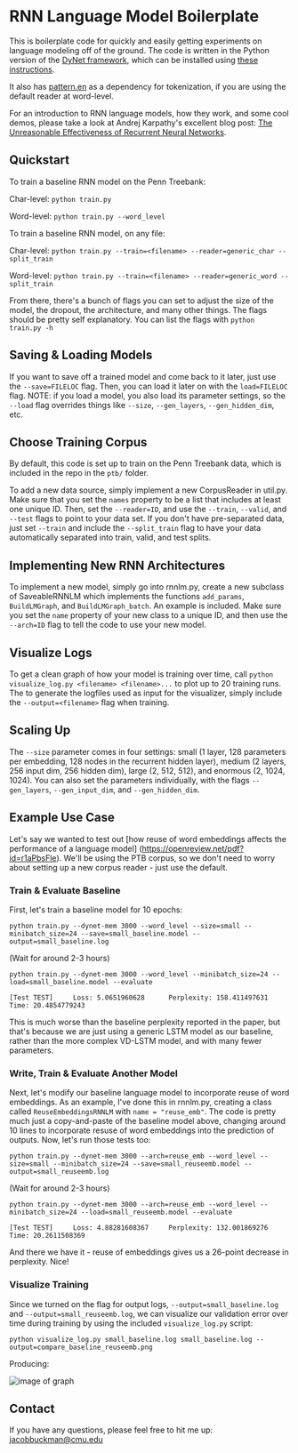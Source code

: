 # RNN Language Model Boilerplate

This is boilerplate code for quickly and easily getting experiments on language modeling off of the ground. The code is written in the Python version of the [DyNet framework](https://github.com/clab/dynet), which can be installed using [these instructions](http://dynet.readthedocs.io/en/latest/python.html).

It also has [pattern.en](http://www.clips.ua.ac.be/pages/pattern-en) as a dependency for tokenization, if you are using the default reader at word-level.

For an introduction to RNN language models, how they work, and some cool demos, please take a look at Andrej Karpathy's excellent blog post: [The Unreasonable Effectiveness of Recurrent Neural Networks](http://karpathy.github.io/2015/05/21/rnn-effectiveness/).

## Quickstart

To train a baseline RNN model on the Penn Treebank:

Char-level: `python train.py`

Word-level: `python train.py --word_level`

To train a baseline RNN model, on any file:

Char-level: `python train.py --train=<filename> --reader=generic_char --split_train`

Word-level: `python train.py --train=<filename> --reader=generic_word --split_train`

From there, there's a bunch of flags you can set to adjust the size of the model, the dropout, the architecture, and many other things. The flags should be pretty self explanatory. You can list the flags with `python train.py -h`

## Saving & Loading Models

If you want to save off a trained model and come back to it later, just use the `--save=FILELOC` flag. Then, you can load it later on with the `load=FILELOC` flag. NOTE: if you load a model, you also load its parameter settings, so the `--load` flag overrides things like `--size`, `--gen_layers`, `--gen_hidden_dim`, etc.

## Choose Training Corpus

By default, this code is set up to train on the Penn Treebank data, which is included in the repo in the `ptb/` folder.

To add a new data source, simply implement a new CorpusReader in util.py. Make sure that you set the `names` property to be a list that includes at least one unique ID. Then, set the `--reader=ID`, and use the `--train`, `--valid`, and `--test` flags to point to your data set. If you don't have pre-separated data, just set `--train` and include the `--split_train` flag to have your data automatically separated into train, valid, and test splits.

## Implementing New RNN Architectures

To implement a new model, simply go into rnnlm.py, create a new subclass of SaveableRNNLM which implements the functions `add_params`, `BuildLMGraph`, and `BuildLMGraph_batch`. An example is included. Make sure you set the `name` property of your new class to a unique ID, and then use the `--arch=ID` flag to tell the code to use your new model.

## Visualize Logs

To get a clean graph of how your model is training over time, call `python visualize_log.py <filename> <filename>...` to plot up to 20 training runs. The to generate the logfiles used as input for the visualizer, simply include the `--output=<filename>` flag when training.

## Scaling Up

The `--size` parameter comes in four settings: small (1 layer, 128 parameters per embedding, 128 nodes in the recurrent hidden layer), medium (2 layers, 256 input dim, 256 hidden dim), large (2, 512, 512), and enormous (2, 1024, 1024). You can also set the parameters individually, with the flags `--gen_layers`, `--gen_input_dim`, and `--gen_hidden_dim`.

## Example Use Case

Let's say we wanted to test out [how reuse of word embeddings affects the performance of a language model] (https://openreview.net/pdf?id=r1aPbsFle). We'll be using the PTB corpus, so we don't need to worry about setting up a new corpus reader - just use the default.

### Train & Evaluate Baseline

First, let's train a baseline model for 10 epochs:

`python train.py --dynet-mem 3000 --word_level --size=small --minibatch_size=24 --save=small_baseline.model --output=small_baseline.log`

(Wait for around 2-3 hours)

`python train.py --dynet-mem 3000 --word_level --minibatch_size=24 --load=small_baseline.model --evaluate`

`[Test TEST]     Loss: 5.0651960628      Perplexity: 158.411497631       Time: 20.4854779243`

This is much worse than the baseline perplexity reported in the paper, but that's because we are just using a generic LSTM model as our baseline, rather than the more complex VD-LSTM model, and with many fewer parameters.

### Write, Train & Evaluate Another Model

Next, let's modify our baseline language model to incorporate reuse of word embeddings. As an example, I've done this in rnnlm.py, creating a class called `ReuseEmbeddingsRNNLM` with `name = "reuse_emb"`. The code is pretty much just a copy-and-paste of the baseline model above, changing around 10 lines to incorporate resuse of word embeddings into the prediction of outputs. Now, let's run those tests too:

`python train.py --dynet-mem 3000 --arch=reuse_emb --word_level --size=small --minibatch_size=24 --save=small_reuseemb.model --output=small_reuseemb.log`

(Wait for around 2-3 hours)

`python train.py --dynet-mem 3000 --arch=reuse_emb --word_level --minibatch_size=24 --load=small_reuseemb.model --evaluate`

`[Test TEST]     Loss: 4.88281608367     Perplexity: 132.001869276       Time: 20.2611508369`

And there we have it - reuse of embeddings gives us a 26-point decrease in perplexity.  Nice!

### Visualize Training

Since we turned on the flag for output logs, `--output=small_baseline.log` and `--output=small_reuseemb.log`, we can visualize our validation error over time during training by using the included `visualize_log.py` script:

`python visualize_log.py small_baseline.log small_baseline.log --output=compare_baseline_reuseemb.png`

Producing:

![image of graph](https://github.com/jbuckman/boilerplate-dynet-rnn-lm/blob/master/compare_baseline_reuseemb.png)

## Contact

If you have any questions, please feel free to hit me up: jacobbuckman@cmu.edu
